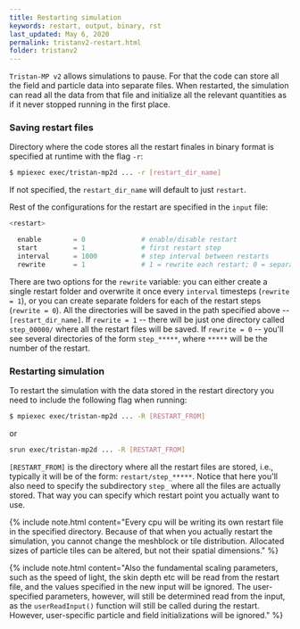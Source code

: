 ```yaml
---
title: Restarting simulation
keywords: restart, output, binary, rst
last_updated: May 6, 2020
permalink: tristanv2-restart.html
folder: tristanv2
---
```


`Tristan-MP v2` allows simulations to pause. For that the code can store all the field and particle data into separate files. When restarted, the simulation can read all the data from that file and initialize all the relevant quantities as if it never stopped running in the first place.

### Saving restart files

Directory where the code stores all the restart finales in binary format is specified at runtime with the flag `-r`:

```bash
$ mpiexec exec/tristan-mp2d ... -r [restart_dir_name]
```

If not specified, the `restart_dir_name` will default to just `restart`.

Rest of the configurations for the restart are specified in the `input` file:

```python
<restart>

  enable        = 0              # enable/disable restart
  start         = 1              # first restart step
  interval      = 1000           # step interval between restarts
  rewrite       = 1              # 1 = rewrite each restart; 0 = separate restart each time
```

There are two options for the `rewrite` variable: you can either create a single restart folder and overwrite it once every `interval` timesteps (`rewrite = 1`), or you can create separate folders for each of the restart steps (`rewrite = 0`). All the directories will be saved in the path specified above -- `[restart_dir_name]`. If `rewrite = 1` -- there will be just one directory called `step_00000/` where all the restart files will be saved. If `rewrite = 0` -- you'll see several directories of the form `step_*****`, where `*****` will be the number of the restart.

### Restarting simulation

To restart the simulation with the data stored in the restart directory you need to include the following flag when running:

```bash
$ mpiexec exec/tristan-mp2d ... -R [RESTART_FROM]
```

or

```bash
srun exec/tristan-mp2d ... -R [RESTART_FROM]

```

`[RESTART_FROM]` is the directory where all the restart files are stored, i.e., typically it will be of the form: `restart/step_*****`. Notice that here you'll also need to specify the subdirectory `step_` where all the files are actually stored. That way you can specify which restart point you actually want to use.

{% include note.html content="Every cpu will be writing its own restart file in the specified directory. Because of that when you actually restart the simulation, you cannot change the meshblock or tile distribution. Allocated sizes of particle tiles can be altered, but not their spatial dimensions." %}

{% include note.html content="Also the fundamental scaling parameters, such as the speed of light, the skin depth etc will be read from the restart file, and the values specified in the new input will be ignored. The user-specified parameters, however, will still be determined read from the input, as the `userReadInput()` function will still be called during the restart. However, user-specific particle and field initializations will be ignored." %}
